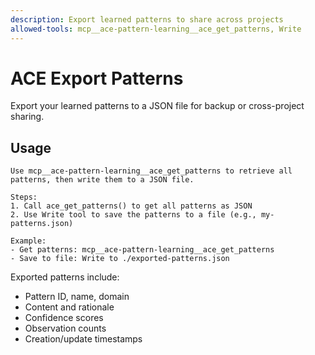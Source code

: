 ```yaml
---
description: Export learned patterns to share across projects
allowed-tools: mcp__ace-pattern-learning__ace_get_patterns, Write
---
```


# ACE Export Patterns

Export your learned patterns to a JSON file for backup or cross-project sharing.

## Usage

```
Use mcp__ace-pattern-learning__ace_get_patterns to retrieve all patterns, then write them to a JSON file.

Steps:
1. Call ace_get_patterns() to get all patterns as JSON
2. Use Write tool to save the patterns to a file (e.g., my-patterns.json)

Example:
- Get patterns: mcp__ace-pattern-learning__ace_get_patterns
- Save to file: Write to ./exported-patterns.json
```

Exported patterns include:
- Pattern ID, name, domain
- Content and rationale
- Confidence scores
- Observation counts
- Creation/update timestamps
